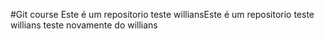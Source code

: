 
#Git course
Este é um repositorio teste williansEste é um repositorio teste willians
teste novamente do willians
